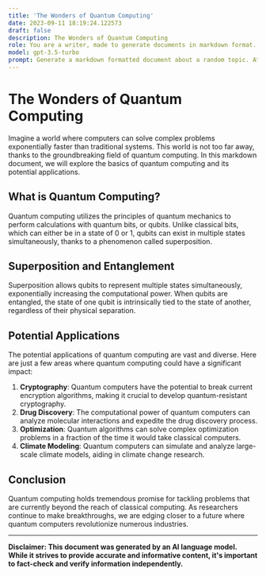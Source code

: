 ```yaml
---
title: 'The Wonders of Quantum Computing'
date: 2023-09-11 18:19:24.122573
draft: false
description: The Wonders of Quantum Computing
role: You are a writer, made to generate documents in markdown format. It is very important that all of the documents you generate are in valid markdown format.
model: gpt-3.5-turbo
prompt: Generate a markdown formatted document about a random topic. At the bottom, include a disclaimer explaining that the document was generated by you. The first line of the document should be the title. Make sure that the entire document is in proper markdown format, using a mix of various tags to make the document visually appealing.
---
```


# The Wonders of Quantum Computing

Imagine a world where computers can solve complex problems exponentially faster than traditional systems. This world is not too far away, thanks to the groundbreaking field of quantum computing. In this markdown document, we will explore the basics of quantum computing and its potential applications.

## What is Quantum Computing?

Quantum computing utilizes the principles of quantum mechanics to perform calculations with quantum bits, or qubits. Unlike classical bits, which can either be in a state of 0 or 1, qubits can exist in multiple states simultaneously, thanks to a phenomenon called superposition.

## Superposition and Entanglement

Superposition allows qubits to represent multiple states simultaneously, exponentially increasing the computational power. When qubits are entangled, the state of one qubit is intrinsically tied to the state of another, regardless of their physical separation.

## Potential Applications

The potential applications of quantum computing are vast and diverse. Here are just a few areas where quantum computing could have a significant impact:

1. **Cryptography**: Quantum computers have the potential to break current encryption algorithms, making it crucial to develop quantum-resistant cryptography.
2. **Drug Discovery**: The computational power of quantum computers can analyze molecular interactions and expedite the drug discovery process.
3. **Optimization**: Quantum algorithms can solve complex optimization problems in a fraction of the time it would take classical computers.
4. **Climate Modeling**: Quantum computers can simulate and analyze large-scale climate models, aiding in climate change research.

## Conclusion

Quantum computing holds tremendous promise for tackling problems that are currently beyond the reach of classical computing. As researchers continue to make breakthroughs, we are edging closer to a future where quantum computers revolutionize numerous industries.

---

**Disclaimer: This document was generated by an AI language model. While it strives to provide accurate and informative content, it's important to fact-check and verify information independently.**